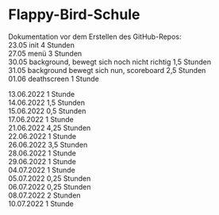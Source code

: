 # Flappy-Bird-Schule

Dokumentation vor dem Erstellen des GitHub-Repos:  
23.05 init                                            4 Stunden  
27.05 menü                                            3 Stunden  
30.05 background, bewegt sich noch nicht richtig      1,5 Stunden  
31.05 background bewegt sich nun, scoreboard          2,5 Stunden  
01.06 deathscreen                                     1 Stunde  
  
  
13.06.2022  1 Stunde  
14.06.2022  1,5 Stunden  
15.06.2022  0,5 Stunden  
17.06.2022  1 Stunde  
21.06.2022  4,25 Stunden  
22.06.2022  1 Stunde  
26.06.2022  3,5 Stunden  
28.06.2022  1 Stunde  
29.06.2022  1 Stunde  
04.07.2022	1 Stunde  
05.07.2022  0,25 Stunden  
06.07.2022	0,25 Stunden  
08.07.2022	2 Stunden  
10.07.2022  1 Stunde
